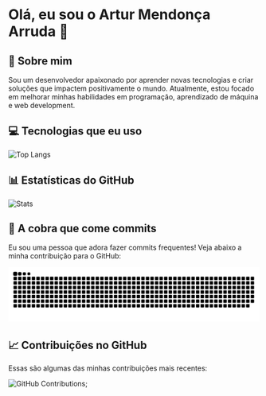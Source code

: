 # Olá, eu sou o Artur Mendonça Arruda 👋

## 🌱 Sobre mim
Sou um desenvolvedor apaixonado por aprender novas tecnologias e criar soluções que impactem positivamente o mundo. Atualmente, estou focado em melhorar minhas habilidades em programação, aprendizado de máquina e web development.

## 💻 Tecnologias que eu uso

![Top Langs](https://github-readme-stats.vercel.app/api/top-langs/?username=ArtyMend07&layout=compact&langs_count=10)

## 📊 Estatísticas do GitHub

![Stats](https://github-readme-stats.vercel.app/api?username=ArtyMend07&show_icons=true&hide=prs&count_private=true)

## 🐍 A cobra que come commits

Eu sou uma pessoa que adora fazer commits frequentes! Veja abaixo a minha contribuição para o GitHub:

![Contribution Snake](https://github.com/Platane/snk/raw/output/github-contribution-grid-snake.svg)

## 📈 Contribuições no GitHub
Essas são algumas das minhas contribuições mais recentes:

![GitHub Contributions](https://github-contributions.now.sh/ArtyMend07); 
